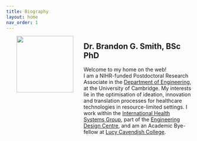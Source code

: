 ```yaml
---
title: Biography
layout: home
nav_order: 1
---
```


<img src="https://absi.link/prof.jpeg" style="float:left; height:11em; margin:2em; margin-top:0em; margin-bottom:2.5em"> <h2>Dr. Brandon G. Smith, BSc PhD</h2>

<p style="overflow: auto;">Welcome to my home on the web!<br>
I am a NIHR-funded Postdoctoral Research Associate in the <a href="https://eng.cam.ac.uk" target="_blank">Department of Engineering</a>, at the University of Cambridge. My interests lie in the optimisation of ideation, innovation and translation processes for healthcare technologies in resource-limited settings. I work within the <a href="https://ihsg.cam" target="_blank">International Health Systems Group</a>, part of the <a href="https://www-edc.eng.cam.ac.uk/" target="_blank">Engineering Design Centre</a>, and am an Academic Bye-fellow at <a href="https://lucy.cam.ac.uk" target="_blank">Lucy Cavendish College</a>.


